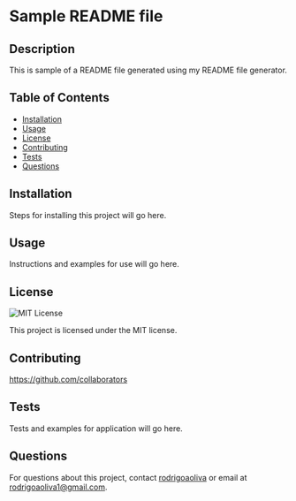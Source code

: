 
  # Sample README file
  
  ## Description
  This is sample of a README file generated using my README file generator.
  
  ## Table of Contents
  - [Installation](#installation)
  - [Usage](#usage)
  - [License](#license)
  - [Contributing](#contributing)
  - [Tests](#tests)
  - [Questions](#questions)
  
  ## Installation
  Steps for installing this project will go here.
  
  ## Usage
  Instructions and examples for use will go here.
  
  ## License
  ![MIT License](https://img.shields.io/badge/license-MIT-brightgreen)
  
  This project is licensed under the MIT license.
  
  ## Contributing
  https://github.com/collaborators
  
  ## Tests
  Tests and examples for application will go here.
  
  ## Questions
  For questions about this project, contact [rodrigoaoliva](https://github.com/rodrigoaoliva) or email at rodrigoaoliva1@gmail.com.
  
